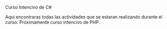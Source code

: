Curso Intencivo de C#

Aqui encontraras todas las actividades que se estaran realizando durante el curso.
Proximamente curso intencivo de PHP.
